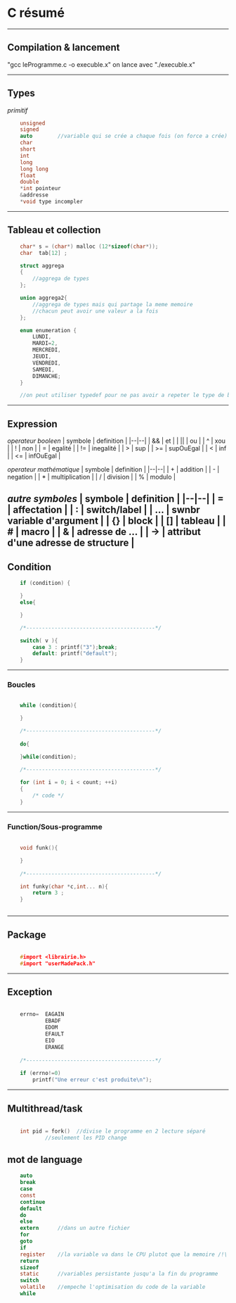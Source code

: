 # C résumé 

---
## Compilation & lancement

"gcc leProgramme.c -o execuble.x"
on lance avec "./execuble.x"

---
## Types

*primitif*
```C
	unsigned 
	signed
	auto	    //variable qui se crée a chaque fois (on force a crée)
	char
	short
	int	
	long
	long long
	float
	double
	*int pointeur 
	&addresse
	*void type incompler
```
---
## Tableau et collection
```C
	char* s = (char*) malloc (12*sizeof(char*));
	char  tab[12] ;

	struct aggrega
	{
		//aggrega de types
	};

	union aggrega2{
		//aggrega de types mais qui partage la meme memoire 
		//chacun peut avoir une valeur a la fois
	};

	enum enumeration {
		LUNDI,
		MARDI=2,
		MERCREDI,
		JEUDI,
		VENDREDI,
		SAMEDI,
		DIMANCHE;
	}

	//on peut utiliser typedef pour ne pas avoir a repeter le type de base (struct, enum, union)
```
---
## Expression

*operateur booleen*
| symbole | definition |
|--|--|
| &&   | et                              |
| \|\|   | ou                              |
| ^    | xou                             |
| !    | non                             |
|  =   | egalité                         |
| !=   | inegalité                       |
|  >   | sup                             |
| >=   | supOuEgal                       |
|  <   | inf                             |
| <=   | infOuEgal                       |

*operateur mathématique*
| symbole | definition |
|--|--|
|  +   | addition                        |
|  -   | negation                        |
|  *   | multiplication                  |
|  /   | division                        |
|  %   | modulo                          |

*autre symboles*
| symbole | definition |
|--|--|
|  =   | affectation                     |
|  :   | switch/label                    |
|  ... | swnbr variable d'argument       |
|  {}  | block                           |
|  []  | tableau                         |
|  #   | macro                           |
|  &   | adresse de ...                  |
|  ->  | attribut d'une adresse de structure              |
---
## Condition
```C
	if (condition) {

	}
	else{

	}

	/*-----------------------------------------*/

	switch( v ){
		case 3 : printf("3");break;
		default: printf("default");
	}
```
---
### Boucles
```C

	while (condition){

	}

	/*-----------------------------------------*/
	
	do{

	}while(condition);

	/*-----------------------------------------*/
	
	for (int i = 0; i < count; ++i)
	{
		/* code */
	}

```
----
### Function/Sous-programme
```C
	
	void funk(){

	}
	
	/*-----------------------------------------*/

	int funky(char *c,int... n){
		return 3 ;
	}
	
```
----
## Package
```C

	#import <librairie.h>
	#import "userMadePack.h"

```
----
## Exception
```C

	errno=	EAGAIN
			EBADF
			EDOM
			EFAULT
			EIO
			ERANGE
	
	/*-----------------------------------------*/
	
	if (errno!=0)
		printf("Une erreur c'est produite\n");
```
----
## Multithread/task
```C
	
	int pid = fork()  //divise le programme en 2 lecture séparé
			//seulement les PID change

```
## mot de language
```C
	auto
	break	
	case	
	const	
	continue
	default	
	do
	else	
	extern		//dans un autre fichier
	for	
	goto	
	if	
	register	//la variable va dans le CPU plutot que la memoire /!\ on ne peut acceder a l'addresse et elle doit etre local
	return
	sizeof	
	static		//variables persistante jusqu'a la fin du programme
	switch	
	volatile	//empeche l'optimisation du code de la variable
	while
```


		
